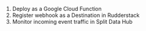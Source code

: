 
1. Deploy as a Google Cloud Function
2. Register webhook as a Destination in Rudderstack
3. Monitor incoming event traffic in Split Data Hub


